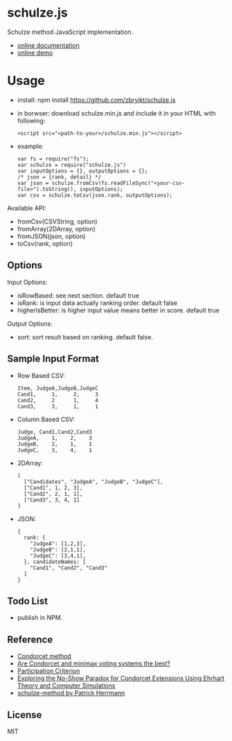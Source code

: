 # schulze.js

Schulze method JavaScript implementation.

 * [online documentation](http://schulzejs.bindo.la/)
 * [online demo](http://schulzejs.bindo.la/app/)


# Usage

 * install:
   npm install https://github.com/zbryikt/schulze.js

 * in borwser: download schulze.min.js and include it in your HTML with following:
    ```
    <script src="<path-to-your>/schulze.min.js"></script>
    ```

 * example:
    ```
    var fs = require("fs");
    var schulze = require("schulze.js")
    var inputOptions = {}, outputOptions = {};
    /* json = {rank, detail} */
    var json = schulze.fromCsv(fs.readFileSync("<your-csv-file>").toString(), inputOptions);
    var csv = schulze.toCsv(json.rank, outputOptions);
    ```

Available API:

 * fromCsv(CSVString, option)
 * fromArray(2DArray, option)
 * fromJSON(json, option)
 * toCsv(rank, option)


Options
----------------

Input Options:

 * isRowBased: see next section. default true
 * isRank: is input data actually ranking order. default false
 * higherIsBetter: is higher input value means better in score. default true 

Output Options:
 * sort: sort result based on ranking. default false.


Sample Input Format
-----------------

 * Row Based CSV:
    ```
    Item, JudgeA,JudgeB,JudgeC
    Cand1,     1,     2,     3
    Cand2,     2      1,     4
    Cand3,     3,     1,     1
    ```

 * Column Based CSV:
    ```
    Judge, Cand1,Cand2,Cand3
    JudgeA,    1,    2,    3
    JudgeB,    2,    1,    1
    JudgeC,    3,    4,    1
    ```

 * 2DArray:
    ```
    [
      ["Candidates", "JudgeA", "JudgeB", "JudgeC"],
      ["Cand1", 1, 2, 3],
      ["Cand2", 2, 1, 1],
      ["Cand3", 3, 4, 1]
    ]
    ```


 * JSON:
    ```
    {
      rank: {
        "JudgeA": [1,2,3],
        "JudgeB": [2,1,1],
        "JudgeC": [3,4,1],
      }, candidateNames: [
        "Cand1", "Cand2", "Cand3"
      ]
    }
    ```


## Todo List

 * publish in NPM.


## Reference

 * [Condorcet method](https://en.wikipedia.org/wiki/Condorcet_method)
 * [Are Condorcet and minimax voting systems the best?](https://arxiv.org/abs/1807.01366)
 * [Participation Criterion](https://en.wikipedia.org/wiki/Participation_criterion)
 * [Exploring the No-Show Paradox for Condorcet Extensions Using Ehrhart Theory and Computer Simulations](http://www.ifaamas.org/Proceedings/aamas2019/pdfs/p520.pdf)
 * [schulze-method by Patrick Herrmann](https://bitbucket.org/patrickherrmann/schulze-method)


## License

MIT


